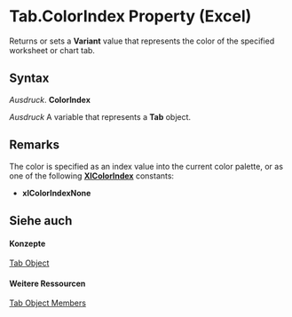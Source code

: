 
# Tab.ColorIndex Property (Excel)

Returns or sets a  **Variant** value that represents the color of the specified worksheet or chart tab.


## Syntax

 _Ausdruck_. **ColorIndex**

 _Ausdruck_ A variable that represents a **Tab** object.


## Remarks

The color is specified as an index value into the current color palette, or as one of the following  **[XlColorIndex](b925578b-d654-61fa-03fa-67631ea8c5d1.md)** constants:


-  **xlColorIndexNone**
    

## Siehe auch


#### Konzepte


[Tab Object](c6555e96-b96e-54d8-b8c6-5ab13c256d97.md)
#### Weitere Ressourcen


[Tab Object Members](http://msdn.microsoft.com/library/a969f5e1-2c59-124e-7e62-bb774a3b36b0%28Office.15%29.aspx)